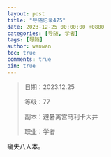 ```yaml
---
layout: post
title: "导随记录475"
date: 2023-12-25 00:00:00 +0800
categories: [导随, 学者]
tags: [导随]
author: wanwan
toc: true
comments: true
pin: true
---
```

> 日期：2023.12.25
>
> 等级：77
>
> 副本：避暑离宫马利卡大井
>
> 职业：学者

痛失八人本。